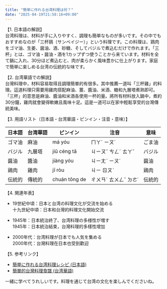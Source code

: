 ```yaml
---
title: "簡単に作れる台湾料理は何？"
date: "2025-04-19T21:58:16+09:00"
---
```


【1. 日本語の解説】  
台湾料理は、材料が手に入りやすく、調理も簡単なものが多いです。その中でもおすすめなのが「三杯鶏（サンベイジー）」という料理です。この料理は、鶏肉をゴマ油、生姜、醤油、酒、砂糖、そしてバジルで煮込むだけで作れます。「三杯」とは、ゴマ油・醤油・酒を1カップずつ使うことから来ています。材料を全て鍋に入れ、30分ほど煮込むと、肉が柔らかく風味豊かに仕上がります。家庭で簡単に楽しめる台湾の伝統的な味です。

【2. 台湾華語での解説】  
台灣料理中，材料容易取得且調理簡單的有很多。其中推薦一道叫「三杯雞」的料理。這道料理只需要用雞肉搭配麻油、薑、醬油、米酒、糖和九層塔煮熟即可。「三杯」的意思是麻油、醬油和米酒各使用一杯的量。將所有材料放入鍋中，煮約30分鐘，雞肉就會變得軟嫩且風味十足。這是一道可以在家中輕鬆享受的台灣傳統美味。

【3. 用語リスト（日本語・台湾華語・ピンイン・注音・意味）】

| 日本語 | 台湾華語 | ピンイン | 注音 | 意味 |
|---|---|---|---|---|
| ゴマ油 | 麻油 | má yóu | ㄇㄚˊ ㄧㄡˊ | ごま油 |
| バジル | 九層塔 | jiǔ céng tǎ | ㄐㄧㄡˇ ㄘㄥˊ ㄊㄚˇ | バジル |
| 醤油 | 醬油 | jiàng yóu | ㄐㄧㄤˋ ㄧㄡˊ | 醤油 |
| 鶏肉 | 雞肉 | jī ròu | ㄐㄧ ㄖㄡˋ | 鶏肉 |
| 伝統的 | 傳統的 | chuán tǒng de | ㄔㄨㄢˊ ㄊㄨㄥˇ ㄉㄜ˙ | 伝統的 |

【4. 関連年表】  

- 19世紀中頃：日本と台湾の料理文化が交流を始める  
十九世紀中頃：日本和台灣的料理文化開始交流  

- 1945年：日本統治終了、台湾料理の多様性が増す  
1945年：日本統治結束，台灣料理的多樣性增加  

- 2000年代：台湾料理が日本でも人気を集める  
2000年代：台灣料理在日本也受到歡迎  

【5. 参考リンク】  

- [簡単に作れる台湾料理レシピ (日本語)](https://www.kurashiru.com/recipes/285xrd)  
- [簡單的台灣料理食譜 (台湾華語)](https://icook.tw/recipes/302300)  

一緒に学べてうれしいです。料理を通じて台湾の文化を楽しんでくださいね。